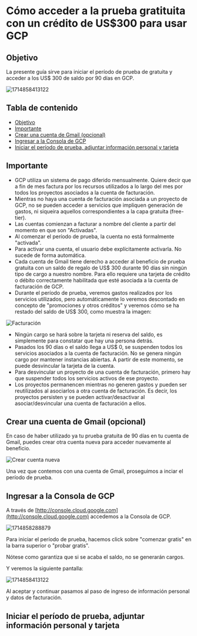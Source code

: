 # Cómo acceder a la prueba gratituita con un crédito de US$300 para usar GCP

## Objetivo

La presente guía sirve para iniciar el período de prueba de gratuita y acceder a los US$ 300 de saldo por 90 días en GCP.

![1714858413122](https://file+.vscode-resource.vscode-cdn.net/c%3A/Projects/datacloudclub/Google%20Cloud%20Platform%20%28GCP%29/Gu%C3%ADas/image/como_acceder/1714858413122.png)


## Tabla de contenido

* [Objetivo]()
* [Importante]()
* [Crear una cuenta de Gmail (opcional)]()
* [Ingresar a la Consola de GCP]()
* [Iniciar el período de prueba, adjuntar información personal y tarjeta]()

## Importante

* GCP utiliza un sistema de pago diferido mensualmente. Quiere decir que a fin de mes factura por los recursos utilizados a lo largo del mes por todos los proyectos asociados a la cuenta de facturación.
* Mientras no haya una cuenta de facturación asociada a un proyecto de GCP, no se pueden acceder a servicios que impliquen generación de gastos, ni siqueira aquellos correspondientes a la capa gratuita (free-tier).
* Las cuentas comienzan a facturar a nombre del cliente a partir del momento en que son "Activadas".
* Al comenzar el período de prueba, la cuenta no está formalmente "activada".
* Para activar una cuenta, el usuario debe explícitamente activarla. No sucede de forma automática.
* Cada cuenta de Gmail tiene derecho a acceder al beneficio de prueba gratuita con un saldo de regalo de US$ 300 durante 90 días sin ningún tipo de cargo a nuestro nombre. Para ello requiere una tarjeta de crédito o débito correctamente habilitada que esté asociada a la cuenta de facturación de GCP.
* Durante el período de prueba, veremos gastos realizados por los servicios utilizados, pero automáticamente lo veremos descontado en concepto de "promociones y otros créditos" y veremos cómo se ha restado del saldo de US$ 300, como muestra la imagen:

![Facturación](image/como_acceder/1714857450758.png)

* Ningún cargo se hará sobre la tarjeta ni reserva del saldo, es simplemente para constatar que hay una persona detrás.
* Pasados los 90 días o el saldo llega a US$ 0, se suspenden todos los servicios asociados a la cuenta de facturación. No se genera ningún cargo por mantener instancias abiertas. A partir de este momento, se puede desvincular la tarjeta de la cuenta.
* Para desvincular un proyecto de una cuenta de facturación, primero hay que suspender todos los servicios activos de ese proyecto.
* Los proyectos permanencen mientras no generen gastos y pueden ser reutilizados al asociarlos a otra cuenta de facturación. Es decir, los proyectos persisten y se pueden activar/desactivar al asociar/desvincular una cuenta de facturación a ellos.

## Crear una cuenta de Gmail (opcional)

En caso de haber utilizado ya tu prueba gratuita de 90 días en tu cuenta de Gmail, puedes crear otra cuenta nueva para acceder nuevamente al beneficio.

![Crear cuenta nueva](image/como_acceder/1714847453295.png)

Una vez que contemos con una cuenta de Gmail, proseguimos a inciar el período de prueba.

## Ingresar a la Consola de GCP

A través de [http://console.cloud.google.com](http://console.cloud.google.com) accedemos a la Consola de GCP.

![1714858288879](image/como_acceder/1714858288879.png)

Para iniciar el período de prueba, hacemos click sobre "comenzar gratis" en la barra superior o "probar gratis".

Nótese como garantiza que si se acaba el saldo, no se generarán cargos.

Y veremos la siguiente pantalla:

![1714858413122](image/como_acceder/1714858413122.png)

Al aceptar y continuar pasamos al paso de ingreso de información personal y datos de facturación.

## Iniciar el período de prueba, adjuntar información personal y tarjeta
